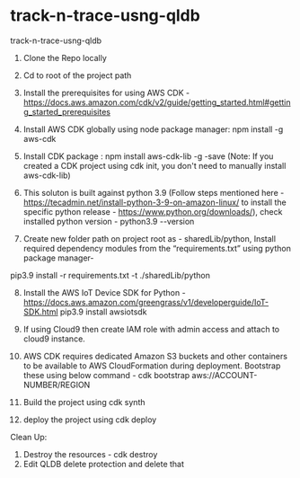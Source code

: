 # track-n-trace-usng-qldb
track-n-trace-usng-qldb

1. Clone the Repo locally
2. Cd to root of the project path
3. Install the prerequisites for using AWS CDK - https://docs.aws.amazon.com/cdk/v2/guide/getting_started.html#getting_started_prerequisites
4. Install AWS CDK globally using node package manager: npm install -g aws-cdk
5. Install CDK package : npm install aws-cdk-lib -g -save (Note: If you created a CDK project using cdk init, you don't need to manually install aws-cdk-lib)

6. This soluton is built against python 3.9 (Follow steps mentioned here - https://tecadmin.net/install-python-3-9-on-amazon-linux/  to install the specific python release - https://www.python.org/downloads/), check installed python version - 
python3.9 --version 

7. Create new folder path on project root as - sharedLib/python, Install required dependency modules from the “requirements.txt” using python package manager-

pip3.9 install -r requirements.txt -t ./sharedLib/python

8. Install the AWS IoT Device SDK for Python - https://docs.aws.amazon.com/greengrass/v1/developerguide/IoT-SDK.html
pip3.9 install awsiotsdk

9. If using Cloud9 then create IAM role with admin access and attach to cloud9 instance. 

10. AWS CDK requires dedicated Amazon S3 buckets and other containers to be available to AWS CloudFormation during deployment. Bootstrap these using below command - 
cdk bootstrap aws://ACCOUNT-NUMBER/REGION

11. Build the project using cdk synth
12. deploy the project using cdk deploy 
 

Clean Up:

1. Destroy the resources - cdk destroy 
2. Edit QLDB delete protection and delete that 






